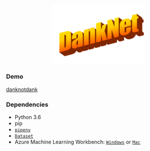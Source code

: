 <p align="center">
<img src="./img/danknet.png"  width="50%"/>
</p>

### Demo

[danknotdank](https://danknotdank.azurewebsites.net)

### Dependencies
- Python 3.6
- pip
- [`pipenv`](https://github.com/pypa/pipenv)
- [`Dataset`](https://www.kaggle.com/sayangoswami/reddit-memes-dataset/downloads/reddit-memes-dataset.zip/3)
- Azure Machine Learning Workbench: [`Windows`](https://aka.ms/azureml-wb-msi) or [`Mac`](https://aka.ms/azureml-wb-dmg)